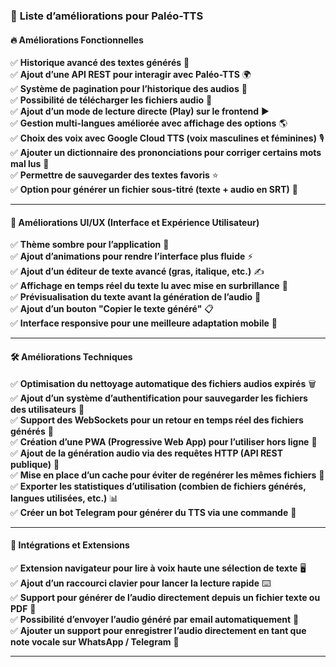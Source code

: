 ### 🚀 **Liste d’améliorations pour Paléo-TTS**  

#### 🔥 **Améliorations Fonctionnelles**  
✅ **Historique avancé des textes générés** 📝  
✅ **Ajout d’une API REST pour interagir avec Paléo-TTS** 🌍  
✅ **Système de pagination pour l’historique des audios** 📖  
✅ **Possibilité de télécharger les fichiers audio** 🎵  
✅ **Ajout d’un mode de lecture directe (Play) sur le frontend** ▶️  
✅ **Gestion multi-langues améliorée avec affichage des options** 🌎  
✅ **Choix des voix avec Google Cloud TTS (voix masculines et féminines)** 🎙️  
✅ **Ajouter un dictionnaire des prononciations pour corriger certains mots mal lus** 📖  
✅ **Permettre de sauvegarder des textes favoris** ⭐  
✅ **Option pour générer un fichier sous-titré (texte + audio en SRT)** 📄  

---

#### 🎨 **Améliorations UI/UX (Interface et Expérience Utilisateur)**  
✅ **Thème sombre pour l’application** 🌙  
✅ **Ajout d’animations pour rendre l’interface plus fluide** ⚡  
✅ **Ajout d’un éditeur de texte avancé (gras, italique, etc.)** ✍️  
✅ **Affichage en temps réel du texte lu avec mise en surbrillance** 🔦  
✅ **Prévisualisation du texte avant la génération de l’audio** 👀  
✅ **Ajout d’un bouton "Copier le texte généré"** 📋  
✅ **Interface responsive pour une meilleure adaptation mobile** 📱  

---

#### 🛠️ **Améliorations Techniques**  
✅ **Optimisation du nettoyage automatique des fichiers audios expirés** 🗑️  
✅ **Ajout d’un système d’authentification pour sauvegarder les fichiers des utilisateurs** 🔑  
✅ **Support des WebSockets pour un retour en temps réel des fichiers générés** 🔄  
✅ **Création d’une PWA (Progressive Web App) pour l’utiliser hors ligne** 📶  
✅ **Ajout de la génération audio via des requêtes HTTP (API REST publique)** 🔗  
✅ **Mise en place d’un cache pour éviter de regénérer les mêmes fichiers** 🚀  
✅ **Exporter les statistiques d’utilisation (combien de fichiers générés, langues utilisées, etc.)** 📊  
✅ **Créer un bot Telegram pour générer du TTS via une commande** 🤖  

---

#### 🔗 **Intégrations et Extensions**  
✅ **Extension navigateur pour lire à voix haute une sélection de texte** 🖥️  
✅ **Ajout d’un raccourci clavier pour lancer la lecture rapide** ⌨️  
✅ **Support pour générer de l’audio directement depuis un fichier texte ou PDF** 📄  
✅ **Possibilité d’envoyer l’audio généré par email automatiquement** 📧  
✅ **Ajouter un support pour enregistrer l’audio directement en tant que note vocale sur WhatsApp / Telegram** 📱  

---
